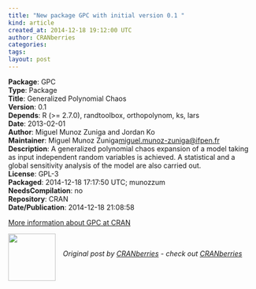```yaml
---
title: "New package GPC with initial version 0.1 "
kind: article
created_at: 2014-12-18 19:12:00 UTC
author: CRANberries
categories: 
tags: 
layout: post
---
```

<strong>Package</strong>: GPC<br>
<strong>Type</strong>: Package<br>
<strong>Title</strong>: Generalized Polynomial Chaos<br>
<strong>Version</strong>: 0.1<br>
<strong>Depends</strong>: R (>= 2.7.0), randtoolbox, orthopolynom, ks, lars<br>
<strong>Date</strong>: 2013-02-01<br>
<strong>Author</strong>: Miguel Munoz Zuniga and Jordan Ko<br>
<strong>Maintainer</strong>: Miguel Munoz Zuniga<miguel.munoz-zuniga@ifpen.fr><br>
<strong>Description</strong>: A generalized polynomial chaos expansion of a model taking as input independent random variables is achieved. A statistical and a global sensitivity analysis of the model are also carried out.<br>
<strong>License</strong>: GPL-3<br>
<strong>Packaged</strong>: 2014-12-18 17:17:50 UTC; munozzum<br>
<strong>NeedsCompilation</strong>: no<br>
<strong>Repository</strong>: CRAN<br>
<strong>Date/Publication</strong>: 2014-12-18 21:08:58<br>

<p>
<a href="http://cran.r-project.org/web/packages/GPC/index.html">More information about GPC at CRAN</a><div class="author">
  <img src="" style="width: 96px; height: 96;">
  <span style="position: absolute; padding: 32px 15px;">
    <i>Original post by <a href="http://twitter.com/">CRANberries</a> - check out <a href="http://dirk.eddelbuettel.com/cranberries">CRANberries   </a></i>
  </span>
</div>
